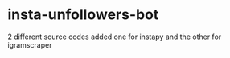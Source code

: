 # insta-unfollowers-bot
2 different source codes added 
one for instapy and the other for igramscraper
